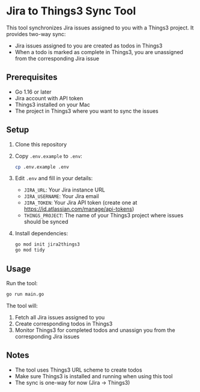 # Jira to Things3 Sync Tool

This tool synchronizes Jira issues assigned to you with a Things3 project. It provides two-way sync:

- Jira issues assigned to you are created as todos in Things3
- When a todo is marked as complete in Things3, you are unassigned from the corresponding Jira issue

## Prerequisites

- Go 1.16 or later
- Jira account with API token
- Things3 installed on your Mac
- The project in Things3 where you want to sync the issues

## Setup

1. Clone this repository
2. Copy `.env.example` to `.env`:

   ```bash
   cp .env.example .env
   ```

3. Edit `.env` and fill in your details:
   - `JIRA_URL`: Your Jira instance URL
   - `JIRA_USERNAME`: Your Jira email
   - `JIRA_TOKEN`: Your Jira API token (create one at <https://id.atlassian.com/manage/api-tokens>)
   - `THINGS_PROJECT`: The name of your Things3 project where issues should be synced

4. Install dependencies:

   ```bash
   go mod init jira2things3
   go mod tidy
   ```

## Usage

Run the tool:

```bash
go run main.go
```

The tool will:

1. Fetch all Jira issues assigned to you
2. Create corresponding todos in Things3
3. Monitor Things3 for completed todos and unassign you from the corresponding Jira issues

## Notes

- The tool uses Things3 URL scheme to create todos
- Make sure Things3 is installed and running when using this tool
- The sync is one-way for now (Jira → Things3)
